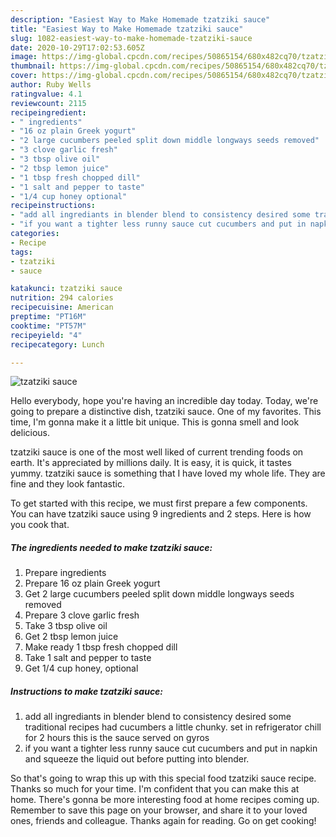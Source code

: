 ```yaml
---
description: "Easiest Way to Make Homemade tzatziki sauce"
title: "Easiest Way to Make Homemade tzatziki sauce"
slug: 1082-easiest-way-to-make-homemade-tzatziki-sauce
date: 2020-10-29T17:02:53.605Z
image: https://img-global.cpcdn.com/recipes/50865154/680x482cq70/tzatziki-sauce-recipe-main-photo.jpg
thumbnail: https://img-global.cpcdn.com/recipes/50865154/680x482cq70/tzatziki-sauce-recipe-main-photo.jpg
cover: https://img-global.cpcdn.com/recipes/50865154/680x482cq70/tzatziki-sauce-recipe-main-photo.jpg
author: Ruby Wells
ratingvalue: 4.1
reviewcount: 2115
recipeingredient:
- " ingredients"
- "16 oz plain Greek yogurt"
- "2 large cucumbers peeled split down middle longways seeds removed"
- "3 clove garlic fresh"
- "3 tbsp olive oil"
- "2 tbsp lemon juice"
- "1 tbsp fresh chopped dill"
- "1 salt and pepper to taste"
- "1/4 cup honey optional"
recipeinstructions:
- "add all ingrediants in blender blend to consistency desired some traditional recipes had cucumbers a little chunky.  set in refrigerator chill for 2 hours this is the sauce served on  gyros"
- "if you want a tighter less runny sauce cut cucumbers and put in napkin and squeeze the liquid out before putting into blender."
categories:
- Recipe
tags:
- tzatziki
- sauce

katakunci: tzatziki sauce 
nutrition: 294 calories
recipecuisine: American
preptime: "PT16M"
cooktime: "PT57M"
recipeyield: "4"
recipecategory: Lunch

---
```



![tzatziki sauce](https://img-global.cpcdn.com/recipes/50865154/680x482cq70/tzatziki-sauce-recipe-main-photo.jpg)

Hello everybody, hope you're having an incredible day today. Today, we're going to prepare a distinctive dish, tzatziki sauce. One of my favorites. This time, I'm gonna make it a little bit unique. This is gonna smell and look delicious.



tzatziki sauce is one of the most well liked of current trending foods on earth. It's appreciated by millions daily. It is easy, it is quick, it tastes yummy. tzatziki sauce is something that I have loved my whole life. They are fine and they look fantastic.


To get started with this recipe, we must first prepare a few components. You can have tzatziki sauce using 9 ingredients and 2 steps. Here is how you cook that.

<!--inarticleads1-->

##### The ingredients needed to make tzatziki sauce:

1. Prepare  ingredients
1. Prepare 16 oz plain Greek yogurt
1. Get 2 large cucumbers peeled split down middle longways seeds removed
1. Prepare 3 clove garlic fresh
1. Take 3 tbsp olive oil
1. Get 2 tbsp lemon juice
1. Make ready 1 tbsp fresh chopped dill
1. Take 1 salt and pepper to taste
1. Get 1/4 cup honey, optional




<!--inarticleads2-->

##### Instructions to make tzatziki sauce:

1. add all ingrediants in blender blend to consistency desired some traditional recipes had cucumbers a little chunky.  set in refrigerator chill for 2 hours this is the sauce served on  gyros
1. if you want a tighter less runny sauce cut cucumbers and put in napkin and squeeze the liquid out before putting into blender.




So that's going to wrap this up with this special food tzatziki sauce recipe. Thanks so much for your time. I'm confident that you can make this at home. There's gonna be more interesting food at home recipes coming up. Remember to save this page on your browser, and share it to your loved ones, friends and colleague. Thanks again for reading. Go on get cooking!
